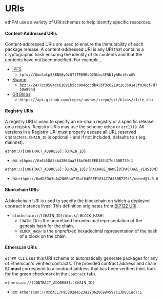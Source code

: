 # URIs

ethPM uses a variety of URI schemes to help identify specific resources.

#### Content-Addressed URIs

Content-addressed URIs are used to ensure the immutability of each package release. A content-addressed URI is any URI that contains a cryptographic hash ensuring the identity of its contents and that the contents have not been modified. For example...

* [IPFS](https://ipfs.io/)
  * `ipfs://Qme4otpS88NV8yQi8TfTP89EsQC5bko3F5N1yhRoi6cwGV`
* [Swarm](https://swarm-guide.readthedocs.io/en/latest/introduction.html)
  * `bzz://2477cc8584cc61091b5cc084cdcdb45bf3c6210c263b0143f030cf7d750e894d`
* [Git Blobs](https://developer.github.com/v3/git/blobs/)
  * `https://api.github.com/repos/:owner/:repo/git/blobs/:file_sha`

#### Registry URIs

A registry URI is used to specify an on-chain registry or a specific release on a registry. Registry URIs may use the scheme `ethpm` or `erc1319`. All versions in a Registry URI must  properly escape all URL reserved characters. `CHAIN_ID` is optional - and if not included, defaults to `1` \(eg. mainnet\).

`ethpm://[CONTRACT_ADDRESS]:[CHAIN_ID]`

* ex: `ethpm://0x6b5DA3cA4286Baa7fBaf64EEEE1834C7d430B729:1`

`ethpm://[CONTRACT_ADDRESS]:[CHAIN_ID]/[PACKAGE_NAME]@[PACKAGE_VERSION]`

* ex:`ethpm://0x6b5DA3cA4286Baa7fBaf64EEEE1834C7d430B729:1/owned@1.0.0`

#### Blockchain URIs

A blockchain URI is used to specify the blockchain on which a deployed contract instance lives. This definition originates from [BIP122 URI](https://github.com/bitcoin/bips/blob/master/bip-0122.mediawiki).

* `blockchain://[CHAIN_ID]/block/[BLOCK_HASH]`
  * `CHAIN_ID` is the unprefixed hexadecimal representation of the genesis hash for the chain.
  * `BLOCK_HASH` is the unprefixed hexadecimal representation of the hash of a block on the chain.

#### Etherscan URIs

`ethPM CLI` uses this URI scheme to automatically generate packages for any of Etherscan's verified contracts. The provided contract address and chain ID **must** correspond to a contract address that has been verified \(hint. look for the green checkmark in the `Contract` tab\).

`etherscan://[CONTRACT_ADDRESS]:[CHAIN_ID]`

* ex: `etherscan://0xdAC17F958D2ee523a2206206994597C13D831ec7:1`

